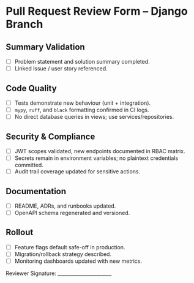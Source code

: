 # Pull Request Review Form – Django Branch

## Summary Validation
- [ ] Problem statement and solution summary completed.
- [ ] Linked issue / user story referenced.

## Code Quality
- [ ] Tests demonstrate new behaviour (unit + integration).
- [ ] `mypy`, `ruff`, and `black` formatting confirmed in CI logs.
- [ ] No direct database queries in views; use services/repositories.

## Security & Compliance
- [ ] JWT scopes validated, new endpoints documented in RBAC matrix.
- [ ] Secrets remain in environment variables; no plaintext credentials committed.
- [ ] Audit trail coverage updated for sensitive actions.

## Documentation
- [ ] README, ADRs, and runbooks updated.
- [ ] OpenAPI schema regenerated and versioned.

## Rollout
- [ ] Feature flags default safe-off in production.
- [ ] Migration/rollback strategy described.
- [ ] Monitoring dashboards updated with new metrics.

Reviewer Signature: ______________________

